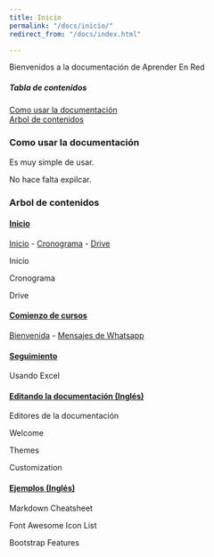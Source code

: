 ```yaml
---
title: Inicio
permalink: "/docs/inicio/"
redirect_from: "/docs/index.html"

---
```

Bienvenidos a la documentación de Aprender En Red

##### Tabla de contenidos

[Como usar la documentación](#how-to "Como usar la documentación")  
[Arbol de contenidos](#tree "Arbol")

<a name="how-to"/>

### Como usar la documentación

Es muy simple de usar.

No hace falta expilcar.

<a name="tree"/>

### Arbol de contenidos

#### [Inicio](https://redpanter.github.io/jekyll-doc-theme/docs/welcome/#collapse-1)

[Inicio](https://redpanter.github.io/jekyll-doc-theme/docs/inicio/) - [Cronograma](https://redpanter.github.io/jekyll-doc-theme/docs/cronograma/) - [Drive](https://redpanter.github.io/jekyll-doc-theme/docs/drive/)

Inicio

Cronograma

Drive

#### [Comienzo de cursos](https://redpanter.github.io/jekyll-doc-theme/docs/welcome/#collapse-2)

[Bienvenida](https://redpanter.github.io/jekyll-doc-theme/docs/bienvenida/) - [Mensajes de Whatsapp](https://redpanter.github.io/jekyll-doc-theme/docs/whatsapp/)

#### [Seguimiento](https://redpanter.github.io/jekyll-doc-theme/docs/welcome/#collapse-3)

Usando Excel

#### [Editando la documentación (Inglés)](https://redpanter.github.io/jekyll-doc-theme/docs/welcome/#collapse-4)

Editores de la documentación

Welcome

Themes

Customization

#### [Ejemplos (Inglés)](https://redpanter.github.io/jekyll-doc-theme/docs/welcome/#collapse-5)

Markdown Cheatsheet

Font Awesome Icon List

Bootstrap Features